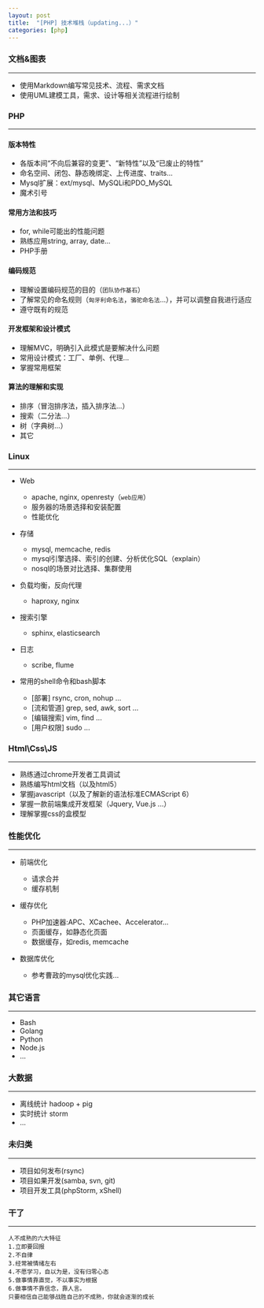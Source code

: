 ```yaml
---
layout: post
title:  "[PHP] 技术堆栈（updating...）"
categories: [php]
---
```


### 文档&图表
-------------------------

* 使用Markdown编写常见技术、流程、需求文档
* 使用UML建模工具，需求、设计等相关流程进行绘制


### PHP
-------------------------

#### 版本特性
* 各版本间“不向后兼容的变更”、“新特性”以及“已废止的特性”
* 命名空间、闭包、静态晚绑定、上传进度、traits...
* Mysql扩展：ext/mysql、MySQLi和PDO_MySQL
* 魔术引号

#### 常用方法和技巧
* for, while可能出的性能问题
* 熟练应用string, array, date...
* PHP手册

#### 编码规范
* 理解设置编码规范的目的（`团队协作基石`）
* 了解常见的命名规则（`匈牙利命名法`，`骆驼命名法`...），并可以调整自我进行适应
* 遵守既有的规范

#### 开发框架和设计模式
* 理解MVC，明确引入此模式是要解决什么问题
* 常用设计模式：工厂、单例、代理...
* 掌握常用框架
	
#### 算法的理解和实现
* 排序（冒泡排序法，插入排序法...）
* 搜索（二分法...）
* 树（字典树...）
* 其它


### Linux
-------------------------

+ Web
	* apache, nginx, openresty（`web应用`）
	* 服务器的场景选择和安装配置
	* 性能优化

+ 存储
	* mysql, memcache, redis
	* mysql引擎选择、索引的创建、分析优化SQL（explain）
	* nosql的场景对比选择、集群使用

+ 负载均衡，反向代理
	* haproxy, nginx

+ 搜索引擎
	* sphinx, elasticsearch

+ 日志
	* scribe, flume

+ 常用的shell命令和bash脚本
	* [部署] rsync, cron, nohup ...
	* [流和管道] grep, sed, awk, sort ...
	* [编辑搜索] vim, find ...
	* [用户权限] sudo ...


### Html\Css\JS
-------------------------

* 熟练通过chrome开发者工具调试
* 熟练编写html文档（以及html5）
* 掌握javascript（以及了解新的语法标准ECMAScript 6）
* 掌握一款前端集成开发框架（Jquery, Vue.js ...）
* 理解掌握css的盒模型


### 性能优化
-------------------------

+ 前端优化
	* 请求合并
	* 缓存机制

+ 缓存优化
	* PHP加速器:APC、XCachee、Accelerator...
	* 页面缓存，如静态化页面
	* 数据缓存，如redis, memcache

+ 数据库优化
	* 参考曹政的mysql优化实践...


### 其它语言
-------------------------

* Bash
* Golang
* Python
* Node.js
* ...


### 大数据
-------------------------

* 离线统计 hadoop + pig
* 实时统计 storm
* ...


### 未归类
-------------------------

* 项目如何发布(rsync)
* 项目如果开发(samba, svn, git)
* 项目开发工具(phpStorm, xShell)


### 干了
-------------------------


	人不成熟的六大特征
	1.立即要回报 
	2.不自律
	3.经常被情绪左右
	4.不愿学习，自以为是，没有归零心态
	5.做事情靠直觉，不以事实为根据
	6.做事情不靠信念，靠人言。
	只要相信自己能够战胜自己的不成熟，你就会逐渐的成长
